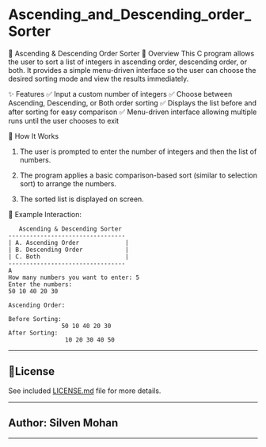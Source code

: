 # Ascending_and_Descending_order_Sorter

📄 Ascending & Descending Order Sorter
🎯 Overview
This C program allows the user to sort a list of integers in ascending order, descending order, or both. It provides a simple menu-driven interface so the user can choose the desired sorting mode and view the results immediately.

✨ Features
✅ Input a custom number of integers
✅ Choose between Ascending, Descending, or Both order sorting
✅ Displays the list before and after sorting for easy comparison
✅ Menu-driven interface allowing multiple runs until the user chooses to exit

🧠 How It Works
1. The user is prompted to enter the number of integers and then the list of numbers.

2. The program applies a basic comparison-based sort (similar to selection sort) to arrange the numbers.

3. The sorted list is displayed on screen.

📝 Example Interaction:
```
   Ascending & Descending Sorter
---------------------------------
| A. Ascending Order             |
| B. Descending Order            |
| C. Both                        |
---------------------------------
A
How many numbers you want to enter: 5
Enter the numbers:
50 10 40 20 30

Ascending Order:

Before Sorting:
               50 10 40 20 30
After Sorting:
                10 20 30 40 50
```

----

## 📃License
  See included [LICENSE.md](./LICENSE.md) file for more details.

----

## Author: Silven Mohan

----

